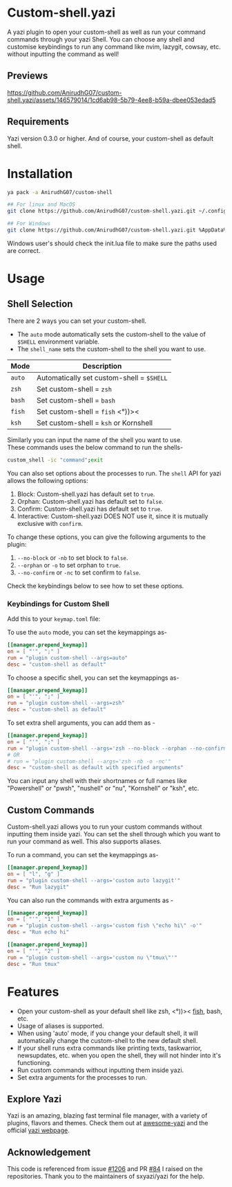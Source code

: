 # Custom-shell.yazi

A yazi plugin to open your custom-shell as well as run your command commands through your yazi Shell.
You can choose any shell and customise keybindings to run any command like nvim, lazygit, cowsay, etc. without inputting the command as well!

## Previews

https://github.com/AnirudhG07/custom-shell.yazi/assets/146579014/1cd6ab98-5b79-4ee8-b59a-dbee053edad5

## Requirements

Yazi version 0.3.0 or higher. And of course, your custom-shell as default shell.

# Installation

```bash
ya pack -a AnirudhG07/custom-shell

## For linux and MacOS
git clone https://github.com/AnirudhG07/custom-shell.yazi.git ~/.config/yazi/plugins/custom-shell.yazi

## For Windows
git clone https://github.com/AnirudhG07/custom-shell.yazi.git %AppData%\yazi\config\plugins\custom-shell.yazi
```

Windows user's should check the init.lua file to make sure the paths used are correct.

# Usage

## Shell Selection

There are 2 ways you can set your custom-shell.

- The `auto` mode automatically sets the custom-shell to the value of `$SHELL` environment variable.
- The `shell_name` sets the custom-shell to the shell you want to use.

| **Mode** | **Description**                           |
| -------- | ----------------------------------------- |
| `auto`   | Automatically set custom-shell = `$SHELL` |
| `zsh`    | Set custom-shell = `zsh`                  |
| `bash`   | Set custom-shell = `bash`                 |
| `fish`   | Set custom-shell = `fish` <°))><          |
| `ksh`    | Set custom-shell = `ksh` or Kornshell     |

Similarly you can input the name of the shell you want to use.
<br>
These commands uses the below command to run the shells-

```bash
custom_shell -ic "command";exit
```

You can also set options about the processes to run. The `shell` API for yazi allows the following options:

1. Block: Custom-shell.yazi has default set to `true`.
2. Orphan: Custom-shell.yazi has default set to `false`.
3. Confirm: Custom-shell.yazi has default set to `true`.
4. Interactive: Custom-shell.yazi DOES NOT use it, since it is mutually exclusive with `confirm`.

To change these options, you can give the following arguments to the plugin:

1. `--no-block` or `-nb` to set block to `false`.
2. `--orphan` or `-o` to set orphan to `true`.
3. `--no-confirm` or `-nc` to set confirm to `false`.

Check the keybindings below to see how to set these options.

### Keybindings for Custom Shell

Add this to your `keymap.toml` file:

To use the `auto` mode, you can set the keymappings as-

```toml
[[manager.prepend_keymap]]
on = [ "'", ";" ]
run = "plugin custom-shell --args=auto"
desc = "custom-shell as default"
```

To choose a specific shell, you can set the keymappings as-

```toml
[[manager.prepend_keymap]]
on = [ "'", ";" ]
run = "plugin custom-shell --args=zsh"
desc = "custom-shell as default"
```

To set extra shell arguments, you can add them as -

```toml
[[manager.prepend_keymap]]
on = [ "'", ";" ]
run = "plugin custom-shell --args='zsh --no-block --orphan --no-confirm'"
# OR
# run = "plugin custom-shell --args='zsh -nb -o -nc'"
desc = "custom-shell as default with specified arguments"
```

You can input any shell with their shortnames or full names like "Powershell" or "pwsh", "nushell" or "nu", "Kornshell" or "ksh", etc.

## Custom Commands

Custom-shell.yazi allows you to run your custom commands without inputting them inside yazi. You can set the shell through which you want to run your command as well. This also supports aliases.

To run a command, you can set the keymappings as-

```toml
[[manager.prepend_keymap]]
on = [ "l", "g" ]
run = "plugin custom-shell --args='custom auto lazygit'"
desc = "Run lazygit"
```

You can also run the commands with extra arguments as -

```toml
[[manager.prepend_keymap]]
on = [ "'", "1" ]
run = "plugin custom-shell --args='custom fish \"echo hi\" -o'"
desc = "Run echo hi"
```

```toml
[[manager.prepend_keymap]]
on = [ "'", "2" ]
run = "plugin custom-shell --args='custom nu \"tmux\"'"
desc = "Run tmux"
```

# Features

- Open your custom-shell as your default shell like zsh, <°))>< [fish](https://github.com/AnirudhG07/fish.yazi), bash, etc.
- Usage of aliases is supported.
- When using 'auto' mode, if you change your default shell, it will automatically change the custom-shell to the new default shell.
- If your shell runs extra commands like printing texts, taskwarrior, newsupdates, etc. when you open the shell, they will not hinder into it's functioning.
- Run custom commands without inputting them inside yazi.
- Set extra arguments for the processes to run.

## Explore Yazi

Yazi is an amazing, blazing fast terminal file manager, with a variety of plugins, flavors and themes. Check them out at [awesome-yazi](https://github.com/AnirudhG07/awesome-yazi) and the official [yazi webpage](https://yazi-rs.github.io/).

## Acknowledgement

This code is referenced from issue [#1206](https://github.com/sxyazi/yazi/issues/1206) and PR [#84](https://github.com/yazi-rs/yazi-rs.github.io/pull/84) I raised on the repositories. Thank you to the maintainers of sxyazi/yazi for the help.
